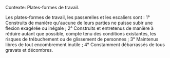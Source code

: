 Contexte: Plates-formes de travail.

Les plates-formes de travail, les passerelles et les escaliers sont : 1° Construits de manière qu'aucune de leurs parties ne puisse subir une flexion exagérée ou inégale ; 2° Construits et entretenus de manière à réduire autant que possible, compte tenu des conditions existantes, les risques de trébuchement ou de glissement de personnes ; 3° Maintenus libres de tout encombrement inutile ; 4° Constamment débarrassés de tous gravats et décombres.